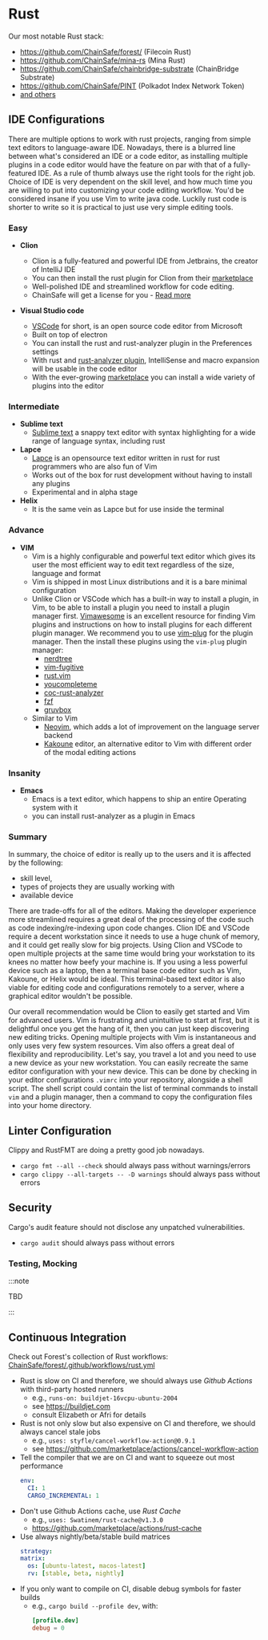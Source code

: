 # Rust

Our most notable Rust stack:

* https://github.com/ChainSafe/forest/ (Filecoin Rust)
* https://github.com/ChainSafe/mina-rs (Mina Rust)
* https://github.com/ChainSafe/chainbridge-substrate (ChainBridge Substrate)
* https://github.com/ChainSafe/PINT (Polkadot Index Network Token)
* [and others](https://github.com/chainsafe?q=&type=all&language=rust&sort=)

## IDE Configurations

There are multiple options to work with rust projects, ranging from simple text editors to language-aware IDE.
Nowadays, there is a blurred line between what's considered an IDE or a code editor, as installing multiple plugins in a code editor would have the feature on par with that of a fully-featured IDE.
As a rule of thumb always use the right tools for the right job.
Choice of IDE is very dependent on the skill level, and how much time you are willing to put into customizing your code editing workflow.
You'd be considered insane if you use Vim to write java code.
Luckily rust code is shorter to write so it is practical to just use very simple editing tools.

### Easy

- **Clion**
    - Clion is a fully-featured and powerful IDE from Jetbrains, the creator of IntelliJ IDE
    - You can then install the rust plugin for Clion from their [marketplace](https://plugins.jetbrains.com/plugin/8182-rust)
    - Well-polished IDE and streamlined workflow for code editing.
    - ChainSafe will get a license for you - [Read more](../../4_the-formal-stuff/process_and_policy.md#requesting-license)

- **Visual Studio code**

    - [VSCode](https://github.com/microsoft/vscode) for short, is an open source code editor from Microsoft
    - Built on top of electron
    - You can install the rust and rust-analyzer plugin in the Preferences settings
    - With rust and [rust-analyzer plugin](https://marketplace.visualstudio.com/items?itemName=matklad.rust-analyzer), IntelliSense and macro expansion will be usable in the code editor
    - With the ever-growing [marketplace](https://marketplace.visualstudio.com/vscode) you can install a wide variety of plugins into the editor

### Intermediate

- **Sublime text**
    - [Sublime text](https://www.sublimetext.com/) a snappy text editor with syntax highlighting for a wide range of language syntax, including rust
- **Lapce**
    - [Lapce](https://github.com/lapce/lapce) is an opensource text editor written in rust for rust programmers who are also fun of Vim
    - Works out of the box for rust development without having to install any plugins
    - Experimental and in alpha stage
- **Helix**
    - It is the same vein as Lapce but for use inside the terminal


### Advance

- **VIM**
    - Vim is a highly configurable and powerful text editor which gives its user the most efficient way to edit text regardless of the size, language and format
    - Vim is shipped in most Linux distributions and it is a bare minimal configuration
    - Unlike Clion or VSCode which has a built-in way to install a plugin, in Vim, to be able to install a plugin you need to install a plugin manager first.
      [Vimawesome](https://vimawesome.com/) is an excellent resource for finding Vim plugins and instructions on how to install plugins for each different plugin manager.
      We recommend you to use [vim-plug](https://github.com/junegunn/vim-plug) for the plugin manager.
      Then the install these plugins using the `vim-plug` plugin manager:
        - [nerdtree](https://vimawesome.com/plugin/nerdtree-red)
        - [vim-fugitive](https://vimawesome.com/plugin/fugitive-vim)
        - [rust.vim](https://vimawesome.com/plugin/rust-vim-superman)
        - [youcompleteme](https://vimawesome.com/plugin/youcompleteme)
        - [coc-rust-analyzer](https://github.com/fannheyward/coc-rust-analyzer)
        - [fzf](https://vimawesome.com/plugin/fzf)
        - [gruvbox](https://vimawesome.com/plugin/gruvbox)
    - Similar to Vim
        - [Neovim](https://neovim.io/), which adds a lot of improvement on the language server backend
        - [Kakoune](https://kakoune.org/) editor, an alternative editor to Vim with different order of the modal editing actions

### Insanity

- **Emacs**
    - Emacs is a text editor, which happens to ship an entire Operating system with it
    - you can install rust-analyzer as a plugin in Emacs

### Summary

In summary, the choice of editor is really up to the users and it is affected by the following:
 - skill level,
 - types of projects they are usually working with
 - available device

There are trade-offs for all of the editors. Making the developer experience more streamlined requires a great deal of the processing of the code such as code indexing/re-indexing upon code changes.
Clion IDE and VSCode require a decent workstation since it needs to use a huge chunk of memory, and it could get really slow for big projects.
Using Clion and VSCode to open multiple projects at the same time would bring your workstation to its knees no matter how beefy your machine is.
If you using a less powerful device such as a laptop, then a terminal base code editor such as Vim, Kakoune, or Helix would be ideal.
This terminal-based text editor is also viable for editing code and configurations remotely to a server, where a graphical editor wouldn't be possible.

Our overall recommendation would be Clion to easily get started and Vim for advanced users.
Vim is frustrating and unintuitive to start at first, but it is delightful once you get the hang of it, then you can just keep discovering new editing tricks.
Opening multiple projects with Vim is instantaneous and only uses very few system resources.
Vim also offers a great deal of flexibility and reproducibility. Let's say, you travel a lot and you need to use a new device as your new workstation.
You can easily recreate the same editor configuration with your new device.
This can be done by checking in your editor configurations `.vimrc` into your repository, alongside a shell script.
The shell script could contain the list of terminal commands to install `vim` and a plugin manager, then a command to copy the configuration files into your home directory.


## Linter Configuration

Clippy and RustFMT are doing a pretty good job nowadays.
* `cargo fmt --all --check` should always pass without warnings/errors
* `cargo clippy --all-targets -- -D warnings` should always pass without errors

## Security
Cargo's audit feature should not disclose any unpatched vulnerabilities.
* `cargo audit` should always pass without errors

### Testing, Mocking

:::note

TBD

:::

## Continuous Integration

Check out Forest's collection of Rust workflows: [ChainSafe/forest/.github/workflows/rust.yml](https://github.com/ChainSafe/forest/blob/main/.github/workflows/rust.yml)

* Rust is slow on CI and therefore, we should always use _Github Actions_ with third-party hosted runners
  * e.g., `runs-on: buildjet-16vcpu-ubuntu-2004`
  * see https://buildjet.com
  * consult Elizabeth or Afri for details
* Rust is not only slow but also expensive on CI and therefore, we should always cancel stale jobs
  * e.g., `uses: styfle/cancel-workflow-action@0.9.1`
  * see https://github.com/marketplace/actions/cancel-workflow-action
* Tell the compiler that we are on CI and want to squeeze out most performance
    ```yaml
    env:
      CI: 1
      CARGO_INCREMENTAL: 1
    ```
* Don't use Github Actions cache, use _Rust Cache_
  * e.g., `uses: Swatinem/rust-cache@v1.3.0`
  * https://github.com/marketplace/actions/rust-cache
* Use always nightly/beta/stable build matrices
    ```yaml
    strategy:
    matrix:
      os: [ubuntu-latest, macos-latest]
      rv: [stable, beta, nightly]
    ```
* If you only want to compile on CI, disable debug symbols for faster builds
  * e.g., `cargo build --profile dev`, with:
    ```toml
    [profile.dev]
    debug = 0
    ```
